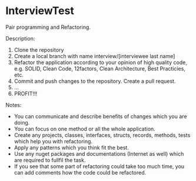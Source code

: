 # InterviewTest

Pair programming and Refactoring. 

Description:
  1. Clone the repository
  2. Create a local branch with name interview/[interviewee last name]
  3. Refactor the application according to your opinion of high quality code, 
      e.g. SOLID, Clean Code, 12factors, Clean Architecture, Best Practicies, etc.
  4. Commit and push changes to the repository. Create a pull request. 
  5. ...
  6. PROFIT!!!
  
Notes:
  - You can communicate and describe benefits of changes which you are doing. 
  - You can focus on one method or all the whole application. 
  - Create any projects, classes, interfaces, structs, records, methods, tests which help you with refactoring.
  - Apply any patterns which you think fit the best. 
  - Use any nuget packages and documentations (Internet as well) which are required to fullfil the task. 
  - If you see that some part of refactoring could take too much time, you can add comments how the code could be refactored. 
